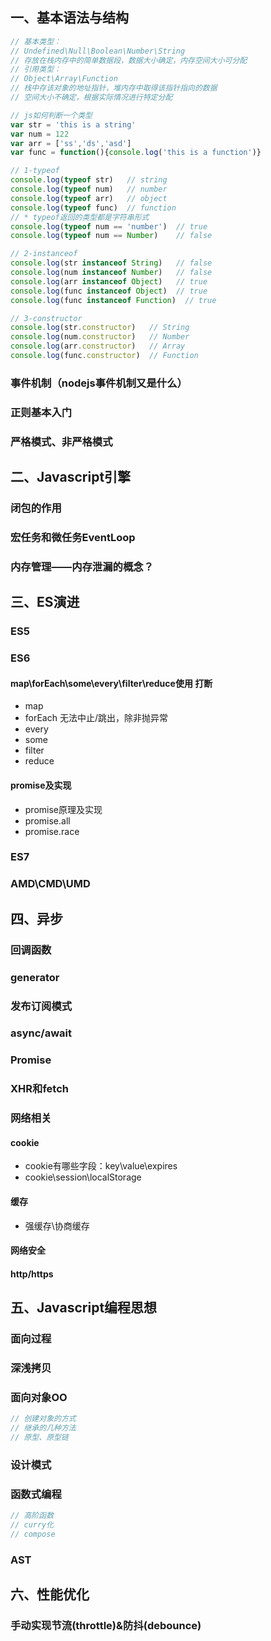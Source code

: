 ## 一、基本语法与结构


```javascript
// 基本类型：
// Undefined\Null\Boolean\Number\String 
// 存放在栈内存中的简单数据段，数据大小确定，内存空间大小可分配
// 引用类型：
// Object\Array\Function 
// 栈中存该对象的地址指针，堆内存中取得该指针指向的数据
// 空间大小不确定，根据实际情况进行特定分配

```

``` javascript
// js如何判断一个类型
var str = 'this is a string'
var num = 122
var arr = ['ss','ds','asd']
var func = function(){console.log('this is a function')}

// 1-typeof
console.log(typeof str)   // string
console.log(typeof num)   // number
console.log(typeof arr)   // object
console.log(typeof func)  // function
// * typeof返回的类型都是字符串形式
console.log(typeof num == 'number')  // true
console.log(typeof num == Number)    // false

// 2-instanceof
console.log(str instanceof String)   // false
console.log(num instanceof Number)   // false
console.log(arr instanceof Object)   // true
console.log(func instanceof Object)  // true
console.log(func instanceof Function)  // true

// 3-constructor
console.log(str.constructor)   // String
console.log(num.constructor)   // Number
console.log(arr.constructor)   // Array
console.log(func.constructor)  // Function

```

### 事件机制（nodejs事件机制又是什么）

### 正则基本入门

### 严格模式、非严格模式



## 二、Javascript引擎

### 闭包的作用

### 宏任务和微任务EventLoop

### 内存管理——内存泄漏的概念？



## 三、ES演进

### ES5

### ES6

#### map\forEach\some\every\filter\reduce使用 打断
+ map
+ forEach 无法中止/跳出，除非抛异常
+ every
+ some
+ filter
+ reduce
#### promise及实现
+ promise原理及实现
+ promise.all
+ promise.race

### ES7
### AMD\CMD\UMD

## 四、异步

### 回调函数
### generator
### 发布订阅模式
### async/await
### Promise
### XHR和fetch
### 网络相关
#### cookie 
+ cookie有哪些字段：key\value\expires
+ cookie\session\localStorage

#### 缓存
+ 强缓存\协商缓存

#### 网络安全

#### http/https

## 五、Javascript编程思想
### 面向过程
### 深浅拷贝
### 面向对象OO
``` javascript
// 创建对象的方式
// 继承的几种方法
// 原型、原型链
```
### 设计模式
### 函数式编程
``` javascript
// 高阶函数
// curry化
// compose
```
### AST


## 六、性能优化
### 手动实现节流(throttle)&防抖(debounce)

